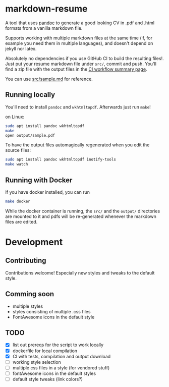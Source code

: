 # markdown-resume

A tool that uses [pandoc](https://pandoc.org/MANUAL.html#pandocs-markdown) to generate a good looking CV in .pdf and .html formats from a vanilla markdown file. 

Supports working with multiple markdown files at the same time (if, for example you need them in multiple languages), and doesn't depend on jekyll nor latex.

Absolutely no dependencies if you use GitHub CI to build the resulting files!. Just put your resume markdown file under `src/`, commit and push. You'll find a zip file with the output files in the [CI workflow summary page](https://github.com/actions/upload-artifact#where-does-the-upload-go).

You can use [src/sample.md](`src/sample.md`) for reference.

## Running locally

You'll need to install `pandoc` and `wkhtmltopdf`. Afterwards just run `make`!

on Linux:

```bash
sudo apt install pandoc wkhtmltopdf
make
open output/sample.pdf
```

To have the output files automagically regenerated when you edit the source files:

```bash
sudo apt install pandoc wkhtmltopdf inotify-tools
make watch
```

## Running with Docker

If you have docker installed, you can run

```bash
make docker
```

While the docker container is running, the `src/` and the `output/` directories are mounted to it and pdfs will be re-generated whenever the markdown files are edited.


# Development

## Contributing

Contributions welcome! Especially new styles and tweaks to the default style.


## Comming soon

- multiple styles
- styles consisting of multiple .css files
- FontAwesome icons in the default style


## TODO
- [x] list out prereqs for the script to work locally
- [x] dockerfile for local compilation
- [x] CI with tests, compilation and output download
- [ ] working style selection
- [ ] multiple css files in a style (for vendored stuff)
- [ ] fontAwesome icons in the default styles
- [ ] default style tweaks (link colors?)
